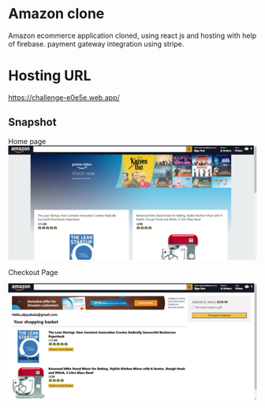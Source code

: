 # Amazon clone 
Amazon ecommerce application cloned, using react js and hosting with help of firebase. payment gateway integration using stripe.

# Hosting URL
https://challenge-e0e5e.web.app/

## Snapshot

Home page
![Front%20page.PNG](https://github.com/jayabal90/amazon-clone-app/blob/main/src/image/Front%20page.PNG)

Checkout Page

![Checkout.PNG](https://github.com/jayabal90/amazon-clone-app/blob/main/src/image/Checkout.PNG)


